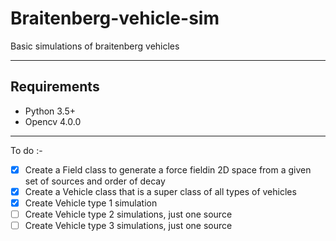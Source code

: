 # Braitenberg-vehicle-sim
Basic simulations of braitenberg vehicles

------------------------
## Requirements
* Python 3.5+
* Opencv 4.0.0

-----------------------
To do :-
+ [X] Create a Field class to generate a force fieldin 2D space from a given set of sources and order of decay
+ [X] Create a Vehicle class that is a super class of all types of vehicles
+ [X] Create Vehicle type 1 simulation
+ [ ] Create Vehicle type 2 simulations, just one source
+ [ ] Create Vehicle type 3 simulations, just one source
